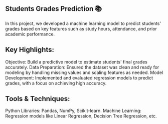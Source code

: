 Students Grades Prediction 📚
-
In this project, we developed a machine learning model to predict students' grades based on key features such as study hours, attendance, and prior academic performance.

Key Highlights:
-
Objective: Build a predictive model to estimate students' final grades accurately.
Data Preparation: Ensured the dataset was clean and ready for modeling by handling missing values and scaling features as needed.
Model Development: Implemented and evaluated regression models to predict grades, with a focus on achieving high accuracy.

Tools & Techniques:
-
Python Libraries: Pandas, NumPy, Scikit-learn.
Machine Learning: Regression models like Linear Regression, Decision Tree Regression, etc.
